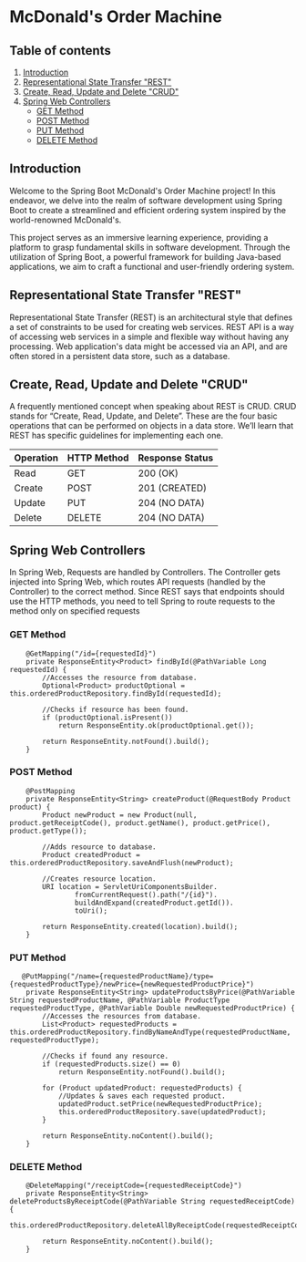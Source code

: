 # McDonald's Order Machine

## Table of contents
1. [Introduction](#introduction)
2. [Representational State Transfer "REST"](#rest)
3. [Create, Read, Update and Delete "CRUD"](#crud)
4. [Spring Web Controllers](#spring_web_controllers)
    - [GET Method](#get_method)
    - [POST Method](#post_method)
    - [PUT Method](#put_method)
    - [DELETE Method](#delete_method)

## Introduction <a name="introduction"></a>
Welcome to the Spring Boot McDonald's Order Machine project! In this endeavor, we delve into the realm of 
software development using Spring Boot to create a streamlined and efficient ordering system inspired by 
the world-renowned McDonald's.

This project serves as an immersive learning experience, providing a platform to grasp fundamental skills 
in software development. Through the utilization of Spring Boot, a powerful framework for building Java-based 
applications, we aim to craft a functional and user-friendly ordering system.

## Representational State Transfer "REST" <a name="rest"></a>
Representational State Transfer (REST) is an architectural style that defines a set of constraints to be used 
for creating web services. REST API is a way of accessing web services in a simple and flexible way without
having any processing. Web application's data might be accessed via an API, and are often stored in a persistent 
data store, such as a database.

## Create, Read, Update and Delete "CRUD" <a name="crud"></a>
A frequently mentioned concept when speaking about REST is CRUD. CRUD stands for “Create, Read, Update, and Delete”.
These are the four basic operations that can be performed on objects in a data store. We’ll learn that REST has 
specific guidelines for implementing each one.

| Operation | HTTP Method | Response Status |
|-----------|-------------|-----------------|
| Read      | GET         | 200 (OK)        |
| Create    | POST        | 201 (CREATED)   |
| Update    | PUT         | 204 (NO DATA)   |
| Delete    | DELETE      | 204 (NO DATA)   |

## Spring Web Controllers <a name="spring_web_controllers"></a>
In Spring Web, Requests are handled by Controllers. The Controller gets injected into Spring Web, which routes API
requests (handled by the Controller) to the correct method. Since REST says that endpoints should use the HTTP 
methods, you need to tell Spring to route requests to the method only on specified requests

### GET Method <a name="get_method"></a>
```
    @GetMapping("/id={requestedId}")
    private ResponseEntity<Product> findById(@PathVariable Long requestedId) {
        //Accesses the resource from database.
        Optional<Product> productOptional = this.orderedProductRepository.findById(requestedId);

        //Checks if resource has been found.
        if (productOptional.isPresent())
            return ResponseEntity.ok(productOptional.get());

        return ResponseEntity.notFound().build();
    }
```

### POST Method <a name="post_method"></a>
```
    @PostMapping
    private ResponseEntity<String> createProduct(@RequestBody Product product) {
        Product newProduct = new Product(null, product.getReceiptCode(), product.getName(), product.getPrice(), product.getType());

        //Adds resource to database.
        Product createdProduct = this.orderedProductRepository.saveAndFlush(newProduct);

        //Creates resource location.
        URI location = ServletUriComponentsBuilder.
                fromCurrentRequest().path("/{id}").
                buildAndExpand(createdProduct.getId()).
                toUri();

        return ResponseEntity.created(location).build();
    }
```

### PUT Method <a name="put_method"></a>
```
   @PutMapping("/name={requestedProductName}/type={requestedProductType}/newPrice={newRequestedProductPrice}")
    private ResponseEntity<String> updateProductsByPrice(@PathVariable String requestedProductName, @PathVariable ProductType requestedProductType, @PathVariable Double newRequestedProductPrice) {
        //Accesses the resources from database.
        List<Product> requestedProducts = this.orderedProductRepository.findByNameAndType(requestedProductName, requestedProductType);

        //Checks if found any resource.
        if (requestedProducts.size() == 0)
            return ResponseEntity.notFound().build();

        for (Product updatedProduct: requestedProducts) {
            //Updates & saves each requested product.
            updatedProduct.setPrice(newRequestedProductPrice);
            this.orderedProductRepository.save(updatedProduct);
        }

        return ResponseEntity.noContent().build();
    }
```

### DELETE Method <a name="delete_method"></a>
```
    @DeleteMapping("/receiptCode={requestedReceiptCode}")
    private ResponseEntity<String> deleteProductsByReceiptCode(@PathVariable String requestedReceiptCode) {
        this.orderedProductRepository.deleteAllByReceiptCode(requestedReceiptCode);

        return ResponseEntity.noContent().build();
    }
```
